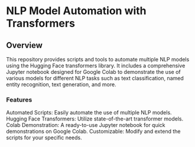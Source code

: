 # NLP Model Automation with Transformers
## Overview
This repository provides scripts and tools to automate multiple NLP models using the Hugging Face transformers library. It includes a comprehensive Jupyter notebook designed for Google Colab to demonstrate the use of various models for different NLP tasks such as text classification, named entity recognition, text generation, and more.

### Features
Automated Scripts: Easily automate the use of multiple NLP models.
Hugging Face Transformers: Utilize state-of-the-art transformer models.
Colab Demonstration: A ready-to-use Jupyter notebook for quick demonstrations on Google Colab.
Customizable: Modify and extend the scripts for your specific needs.
